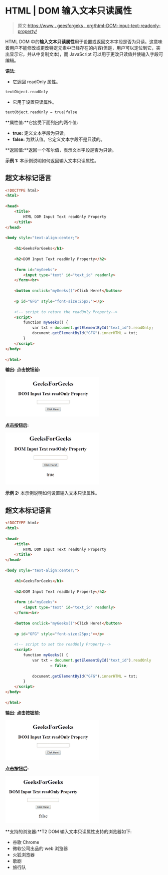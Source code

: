 # HTML | DOM 输入文本只读属性

> 原文:[https://www . geesforgeks . org/html-DOM-input-text-readonly-property/](https://www.geeksforgeeks.org/html-dom-input-text-readonly-property/)

HTML DOM 中的**输入文本只读属性**用于设置或返回文本字段是否为只读。这意味着用户不能修改或更改特定元素中已经存在的内容(但是，用户可以定位到它，突出显示它，并从中复制文本)，而 JavaScript 可以用于更改只读值并使输入字段可编辑。

**语法:**

*   它返回 readOnly 属性。

```html
textObject.readOnly

```

*   它用于设置只读属性。

```html
textObject.readOnly = true|false

```

**属性值:**它接受下面列出的两个值:

*   **true:** 定义文本字段为只读。
*   **false:** 为默认值。它定义文本字段不是只读的。

**返回值:**返回一个布尔值，表示文本字段是否为只读。

**示例 1:** 本示例说明如何返回输入文本只读属性。

## 超文本标记语言

```html
<!DOCTYPE html> 
<html> 

<head> 
    <title> 
        HTML DOM Input Text readOnly Property
    </title> 
</head> 

<body style="text-align:center;"> 

    <h1>GeeksForGeeks</h1> 

    <h2>DOM Input Text readOnly Property</h2> 

    <form id="myGeeks">
        <input type="text" id="text_id" readonly> 
    </form><br>

    <button onclick="myGeeks()">Click Here!</button> 

    <p id="GFG" style="font-size:25px;"></p>

    <!-- script to return the readOnly Property-->
    <script> 
        function myGeeks() { 
            var txt = document.getElementById("text_id").readOnly; 
            document.getElementById("GFG").innerHTML = txt; 
        } 
    </script> 
</body> 

</html>                    
```

**输出:**
**点击按钮前:**

![](img/a5c25b11690abb5303cfe226dbaf74fc.png)

**点击按钮后:**

![](img/3ccb139cb894a1bc38bad73285d1887c.png)

**示例 2:** 本示例说明如何设置输入文本只读属性。

## 超文本标记语言

```html
<!DOCTYPE html> 
<html> 

<head> 
    <title> 
        HTML DOM Input Text readOnly Property
    </title> 
</head> 

<body style="text-align:center;"> 

    <h1>GeeksForGeeks</h1> 

    <h2>DOM Input Text readOnly Property</h2> 

    <form id="myGeeks">
        <input type="text" id="text_id" readonly> 
    </form><br>

    <button onclick="myGeeks()">Click Here!</button> 

    <p id="GFG" style="font-size:25px;"></p>

    <!-- script to set the readOnly Property-->
    <script> 
        function myGeeks() { 
            var txt = document.getElementById("text_id").readOnly
                    = false; 

            document.getElementById("GFG").innerHTML = txt; 
        } 
    </script> 
</body> 

</html>                    
```

**输出:**
**点击按钮前:**

![](img/a5c25b11690abb5303cfe226dbaf74fc.png)

**点击按钮后:**

![](img/908d88c2c8565db6a4fd0e93fd408828.png)

**支持的浏览器:**T2 DOM 输入文本只读属性支持的浏览器如下:

*   谷歌 Chrome
*   微软公司出品的 web 浏览器
*   火狐浏览器
*   歌剧
*   旅行队